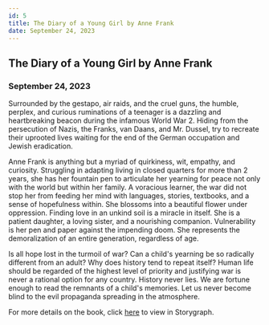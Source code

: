 ```yaml
---
id: 5
title: The Diary of a Young Girl by Anne Frank
date: September 24, 2023
---
```


## The Diary of a Young Girl by Anne Frank

### September 24, 2023

Surrounded by the gestapo, air raids, and the cruel guns, the humble, perplex, and curious ruminations of a teenager is a dazzling and heartbreaking beacon during the infamous World War 2. Hiding from the persecution of Nazis, the Franks, van Daans, and  Mr. Dussel, try to recreate their uprooted lives waiting for the end of the German occupation and Jewish eradication. 

Anne Frank is anything but a myriad of quirkiness, wit, empathy, and curiosity. Struggling in adapting living in closed quarters for more than 2 years, she has her fountain pen to articulate her yearning for peace not only with the world but within her family. A voracious learner, the war did not stop her from feeding her mind with languages, stories, textbooks, and a sense of hopefulness within. She blossoms into a beautiful flower under oppression. Finding love in an unkind soil is a miracle in itself. She is a patient daughter, a loving sister, and a nourishing companion. Vulnerability is her pen and paper against the impending doom. She represents the demoralization of an entire generation, regardless of age. 

 Is all hope lost in the turmoil of war? Can a child's yearning be so radically different from an adult? Why does history tend to repeat itself? Human life should be regarded of the highest level of priority and justifying war is never a rational option for any country. History never lies. We are fortune enough to read the remnants of a child's memories. Let us never become blind to the evil propaganda spreading in the atmosphere. 

For more details on the book, click 
<a href="https://app.thestorygraph.com/books/48bc2d01-8384-4660-87f8-163f77f97080" target="_blank" rel="noopener noreferrer">here</a> to view in Storygraph.